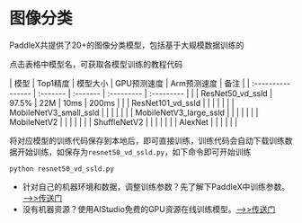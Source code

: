 # 图像分类

PaddleX共提供了20+的图像分类模型，包括基于大规模数据训练的

点击表格中模型名，可获取各模型训练的教程代码

| 模型               | Top1精度 | 模型大小 | GPU预测速度 | Arm预测速度 | 备注 |
| :----------------  | :------- | :------- | :---------  | :---------  |     |
| ResNet50_vd_ssld   |  97.5%   |   22M    | 10ms        |   200ms     |    |
| ResNet101_vd_ssld  |   |    |       |     |     |
| MobileNetV3_small_ssld |    |    |     |   |     |
| MobileNetV3_large_ssld |    |   |     |   |    |
| MobileNetV2        |   |    |    |   |     |
| ShuffleNetV2     |   |    |    |   |     |
| AlexNet |    |      |      |    |     |


将对应模型的训练代码保存到本地后，即可直接训练，训练代码会自动下载训练数据开始训练，如保存为`resnet50_vd_ssld.py`，如下命令即可开始训练
```
python resnet50_vd_ssld.py
```

- 针对自己的机器环境和数据，调整训练参数？先了解下PaddleX中训练参数。[——>>传送门]()
- 没有机器资源？使用AIStudio免费的GPU资源在线训练模型。[——>>传送门]()
